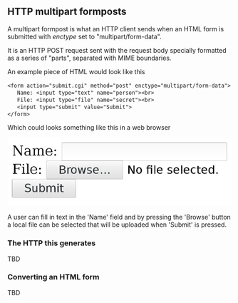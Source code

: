 ## HTTP multipart formposts

A multipart formpost is what an HTTP client sends when an HTML form is
submitted with *enctype* set to "multipart/form-data".

It is an HTTP POST request sent with the request body specially formatted as a
series of "parts", separated with MIME boundaries.

An example piece of HTML would look like this

    <form action="submit.cgi" method="post" enctype="multipart/form-data">
       Name: <input type="text" name="person"><br>
       File: <input type="file" name="secret"><br>
       <input type="submit" value="Submit">
    </form> 

Which could looks something like this in a web browser

![a multipart form](multipart-form.png)

A user can fill in text in the 'Name' field and by pressing the 'Browse'
button a local file can be selected that will be uploaded when 'Submit' is
pressed.

### The HTTP this generates

TBD

### Converting an HTML form

TBD
